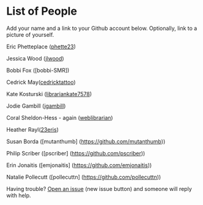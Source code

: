 # List of People

Add your name and a link to your Github account below. Optionally, link to a picture of yourself.

Eric Phetteplace ([phette23](http://github.com/phette23))

Jessica Wood ([jlwood](http://github.com/jlwood))

Bobbi Fox ([bobbi-SMR])

Cedrick May([cedricktattoo](https://github.com/cedricktattoo))

Kate Kosturski ([librariankate7578](https://github.com/librariankate7578))

Jodie Gambill ([jgambill](https://github.com/jgambill))

Coral Sheldon-Hess - again ([weblibrarian](https://github.com/weblibrarian)) 

Heather Rayl([23eris](https://github.com/23eris))

Susan Borda ([mutanthumb] (https://github.com/mutanthumb))

Philip Scriber ([pscriber] (https://github.com/pscriber))

Erin Jonaitis ([emjonaitis] (https://github.com/emjonaitis))

Natalie Pollecutt ([pollecuttn] (https://github.com/pollecuttn))

Having trouble? [Open an issue](https://github.com/phette23/Codeyear-IG-Github-Project/issues) (new issue button) and someone will reply with help.
